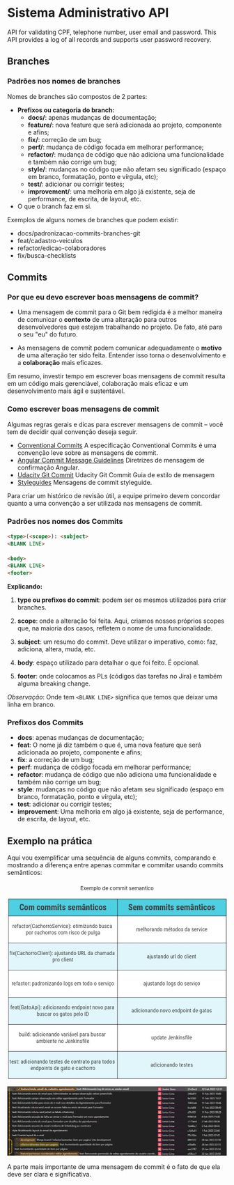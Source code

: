 # Sistema Administrativo API

API for validating CPF, telephone number, user email and password. This API provides a log of all records and supports user password recovery.

## Branches

### Padrões nos nomes de branches

Nomes de branches são compostos de 2 partes:

- **Prefixos ou categoria do branch:**
  - **docs/**: apenas mudanças de documentação;
  - **feature/**: nova feature que será adicionada ao projeto, componente e afins;
  - **fix/**: correção de um bug;
  - **perf/**: mudança de código focada em melhorar performance;
  - **refactor/**: mudança de código que não adiciona uma funcionalidade e também não corrige um bug;
  - **style/**: mudanças no código que não afetam seu significado (espaço em branco, formatação, ponto e vírgula, etc);
  - **test/**: adicionar ou corrigir testes;
  - **improvement/**: uma melhoria em algo já existente, seja de performance, de escrita, de layout, etc.
- O que o branch faz em si.

Exemplos de alguns nomes de branches que podem existir:

- docs/padronizacao-commits-branches-git
- feat/cadastro-veiculos
- refactor/edicao-colaboradores
- fix/busca-checklists

## Commits

### Por que eu devo escrever boas mensagens de commit?

- Uma mensagem de commit para o Git bem redigida é a melhor maneira de comunicar o **contexto** de uma alteração para outros desenvolvedores que estejam trabalhando no projeto. De fato, até para o seu "eu" do futuro.

- As mensagens de commit podem comunicar adequadamente o **motivo** de uma alteração ter sido feita. Entender isso torna o desenvolvimento e a **colaboração** mais eficazes.

Em resumo, investir tempo em escrever boas mensagens de commit resulta em um código mais gerenciável, colaboração mais eficaz e um desenvolvimento mais ágil e sustentável.

### Como escrever boas mensagens de commit

Algumas regras gerais e dicas para escrever mensagens de commit – você tem de decidir qual convenção deseja seguir.

- [Conventional Commits](https://www.conventionalcommits.org/en/v1.0.0/) A especificação Conventional Commits é uma convenção leve sobre as mensagens de commit.
- [Angular Commit Message Guidelines](https://github.com/angular/angular.js/blob/master/DEVELOPERS.md#-git-commit-guidelines) Diretrizes de mensagem de confirmação Angular.
- [Udacity Git Commit](https://udacity.github.io/git-styleguide/) Udacity Git Commit Guia de estilo de mensagem
- [Styleguides](https://gist.github.com/crissilvaeng/dfb5b14f8eb2c25df4fd8a49f4f03252) Mensagens de commit styleguide.

Para criar um histórico de revisão útil, a equipe primeiro devem concordar quanto a uma convenção a ser utilizada nas mensagens de commit.

### Padrões nos nomes dos Commits

```markdown
<type>(<scope>): <subject>
<BLANK LINE>

<body>  
<BLANK LINE>  
<footer>
```

**Explicando:**

1. **type ou prefixos do commit**: podem ser os mesmos utilizados para criar branches.

2. **scope**: onde a alteração foi feita. Aqui, criamos nossos próprios scopes que, na maioria dos casos, refletem o nome de uma funcionalidade.

3. **subject**: um resumo do commit. Deve utilizar o imperativo, como: faz, adiciona, altera, muda, etc.

4. **body**: espaço utilizado para detalhar o que foi feito. É opcional.

5. **footer**: onde colocamos as PLs (códigos das tarefas no Jira) e também alguma breaking change.

_Observação_: Onde tem `<BLANK LINE>` significa que temos que deixar uma linha em branco.

### Prefixos dos Commits

- **docs**: apenas mudanças de documentação;
- **feat**: O nome já diz também o que é, uma nova feature que será adicionada ao projeto, componente e afins;
- **fix**: a correção de um bug;
- **perf**: mudança de código focada em melhorar performance;
- **refactor**: mudança de código que não adiciona uma funcionalidade e também não corrige um bug;
- **style**: mudanças no código que não afetam seu significado (espaço em branco, formatação, ponto e vírgula, etc);
- **test**: adicionar ou corrigir testes;
- **improvement**: Uma melhoria em algo já existente, seja de performance, de escrita, de layout, etc.

## Exemplo na prática

Aqui vou exemplificar uma sequência de alguns commits, comparando e mostrando a diferença entre apenas commitar e commitar usando commits semânticos:

<p align="center"><sub>Exemplo de commit semantico</sub></p>

<p align="center">
    <img alt="Exemplo de commit semantico" title="Exemplo de commit semantico" width="550" src="./assets/imgs/exemplo-commit-semantico.jpeg" />
</p>

<p align="center">
    <img alt="Exemplo de commit semantico" title="Exemplo de commit semantico" width="950" src="./assets/imgs/exemplo-commit-2.png" />
</p>

A parte mais importante de uma mensagem de commit é o fato de que ela deve ser clara e significativa.
